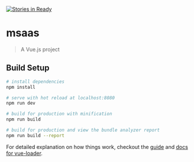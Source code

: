 [![Stories in Ready](https://badge.waffle.io/juliogustavocosta/msaas.png?label=ready&title=Ready)](https://waffle.io/juliogustavocosta/msaas)
# msaas

> A Vue.js project

## Build Setup

``` bash
# install dependencies
npm install

# serve with hot reload at localhost:8080
npm run dev

# build for production with minification
npm run build

# build for production and view the bundle analyzer report
npm run build --report
```

For detailed explanation on how things work, checkout the [guide](http://vuejs-templates.github.io/webpack/) and [docs for vue-loader](http://vuejs.github.io/vue-loader).
